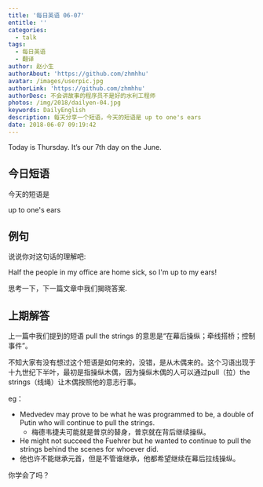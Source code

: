 ```yaml
---
title: '每日英语 06-07'
entitle: ''
categories:
  - talk
tags:
  - 每日英语
  - 翻译
author: 赵小生
authorAbout: 'https://github.com/zhmhhu'
avatar: /images/userpic.jpg
authorLink: 'https://github.com/zhmhhu'
authorDesc: 不会讲故事的程序员不是好的水利工程师
photos: /img/2018/dailyen-04.jpg
keywords: DailyEnglish
description: 每天分享一个短语，今天的短语是 up to one's ears
date: 2018-06-07 09:19:42
---
```


Today is Thursday. It’s our 7th day on the June.

## 今日短语

今天的短语是

up to one's ears

## 例句

说说你对这句话的理解吧:

Half the people in my office are home sick, so I'm up to my ears!

思考一下，下一篇文章中我们揭晓答案.

## 上期解答

上一篇中我们提到的短语 pull the strings 的意思是“在幕后操纵；牵线搭桥；控制事件”。
 
不知大家有没有想过这个短语是如何来的，没错，是从木偶来的。这个习语出现于十九世纪下半叶，最初是指操纵木偶，因为操纵木偶的人可以通过pull（拉）the strings（线绳）让木偶按照他的意志行事。
 
eg：
-  Medvedev may prove to be what he was programmed to be, a double of Putin who will continue to pull the strings.
   -  梅德韦捷夫可能就是普京的替身，普京就在背后继续操纵。
-  He might not succeed the Fuehrer but he wanted to continue to pull the strings behind the scenes for whoever did.
  -   他也许不能继承元首，但是不管谁继承，他都希望继续在幕后拉线操纵。

你学会了吗？
